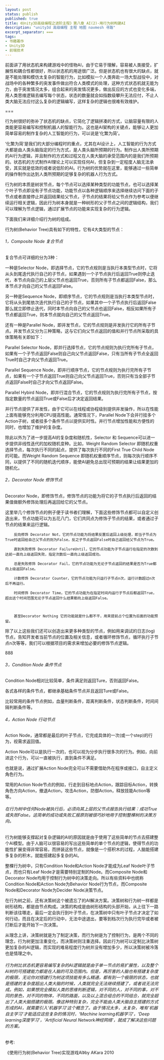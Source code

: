 ```yaml
---
layout: post
status: publish
published: true
title: 《Unity3D高级编程之进阶主程》第八章 AI(2)-用行为树构建AI
description: "unity3d 高级编程 主程 地图 navmesh 寻路"
excerpt_separator: ===
tags:
- 书籍著作
- Unity3D
- 前端技术
---
```


前面讲了用状态机来构建游戏中的怪物AI，由于它易于理解，容易被人类接受，扩展性和耦合性都很好，所以状态机的用途很广泛。但是状态机也有很大的缺点，就是不能处理和模仿太复杂的智能行为，比如模拟一个人类奔赴一场大型战役中，对战场中的各种繁多的突发事件做出符合人类模式的处理，这种方式状态机就无能为力，由于突发情况太多，组合起来的突发情况更多，做出反应的方式也变化多端，用人类思维逻辑去编写每个状态，状态的数量就会如指数级攀升无法应付，不止人类大脑无法应付这么复杂的逻辑编写，这样复杂的逻辑也很难有效维护。

===

行为树很好的弥补了状态机的缺点，它简化了逻辑拼凑的方式，让脑容量有限的人类能更容易编写和控制机器人的智能行为。这也是AI架构的关键点，能够让人更加简单容易的制作复杂的人工智能的行为，可以说是‘化繁为简’。

‘化繁为简’是我们的大部分编程时的重点，尤其在AI设计上，人工智能的行为方式大都是由人类头脑指定的行为方式，是人类头脑所预期的行为。制作出人类所预期的AI行为逻辑，并且制作的方式和过程又在人类大脑的承受范围内的是我们所预期的。状态机的方式制作AI理论上可以实现任何AI，但复杂到一定程度人脑无法承受，其实就是低效的或者说低阶的AI。行为树的优势就在这里，能够通过一些简单的操作制作出达到人类所预期的足够复杂的机器人行为方式。

行为树的本质是树状节点，每个节点可以选择某种类型的功能节点，也可以选择某个叶子节点即没有子节点功能，功能节点以各种逻辑顺序来选择继续访问下面的子节点或者直接停止并返回结果给父节点，子节点的结果将给父节点作为参考以便继续运行相关逻辑，因此行为树本身就是一种树形的父子节点之间的逻辑结构，我们可以理解为节点逻辑，通过扩展节点的功能来实现复杂的行为逻辑。

下面我们来详细介绍行为树的组成。

行为树(Behavior Tree)具有如下的特性，它有4大类型的节点：

###### 1，Composite Node 复合节点

复合节点可详细的分为3种：

一种是Selector Node，即选择节点，它的节点规则是当执行本类型节点时，它将从头到尾迭代执行自己的子节点，如果遇到一个子节点执行后返回True则停止迭代，本节点向自己的上层父节点也返回True，否则所有子节点都返回False，那么本节点才向自己的父节点返回False。

另一种是Sequence Node，即顺序节点，它的节点规则是当执行本类型节点时，它将从头到尾依次迭代执行自己的子节点，如果其中一个子节点执行后返回False那么就立即停止迭代，同时本节点向自己的父节点也返回False，相反如果所有子节点都返回True，则本节点就向自己的父节点返回True。

还有一种是Parallel Node，即并发节点，它的节点规则是并发执行它的所有子节点。并发节点又分为三种策略，这与它们向父节点返回的值和并行节点所采取的具体策略有关即如下：

Parallel Selector Node，即并行选择节点，它的节点规则为执行完所有子节点，如果有一个子节点返回False则自己向父节点返回False，只有当所有子节点全返回True时自己才向父节点返回True。

Parallel Sequence Node，即并行顺序节点，它的节点规则为执行完所有子节点，如果有一个子节点返回True则自己向父节点返回True，否则只有当全部子节点返回False时自己才向父节点返回False。

Parallel Hybird Node，即并行混合节点，它的节点规则为执行完所有子节点，按指定数量的节点返回True或False后才决定返回结果。

并行节点提供了并发性，由于它可以在线程或协程级别提供并发操作，所以在性能上面有能够充分利用CPU提高性能。通常情况下，Parallel Node下会并行挂多个Action子树，或者挂多个条件节点以提供实时性。并行节点增加性能和方便性的同时，也增加了维护的复杂度。

除此以外为了进一步提高AI的复杂度和随机性，Selector 和 Sequence可以进一步提供非线性迭代的加权随机变种。比如，Weight Random Selector 即随机权重选择节点，每次执行不同的起点，提供了每次执行不同的First True Child Node的可能。而Weight Random Sequence 即随机权重顺序节点，则每次执行顺序不同，以提供了不同的随机迭代顺序，能使AI避免总出现可预期的结果让结果更加的随机化。

###### 2，Decorator Node 修饰节点

Decorator Node，即修饰节点，修饰节点的功能为将它的子节点执行后返回的结果值做额外修饰处理后再返回给它的父节点。

这里举几个修饰节点的例子便于读书者们理解，下面这些修饰节点都可以自定义创造出来，节点功能可以为五花八门，它们共同点为修饰子节点的结果，或者通过子节点的结果来运行逻辑。

		反向修饰 Decorator Not，它的节点功能为将结果反置后返回上级处理，即当子节点为True时返回给自己父节点的则为False，反之子节点返回False时自己返回给父节点为True。

		直到失败修饰 Decorator FailureUntil，它的节点功能为子节点运行在指定的次数到达前一直向上级返回失败，指定次数后一直向上级返回成功。

		总是失败修饰 Decorator Fail，它的节点功能为无论子节点返回的结果是否为True都向上级返回False。

		计数修饰 Decorator Counter，它的节点功能为只运行子节点n次，运行计数超过n次后不再运行。

		时间修饰 Decorator Time，它的节点功能为在指定时间内运行子节点后都返回True，超出这个时间范围无论子节点返回什么结果都向上级返回False。

		

		甚至Decorator Nothing 它的功能就是什么都不干，用来提前占个位置为后面的功能预留。

除了以上这些我们还可以创造出来更多种类型的节点，例如用来调试的日志(log)节点，告知开发者当前节点的位置及相关信息，或者循环修饰节点，循环执行子节点n次等等，我们可以根据项目的需求来增加必要的修饰节点逻辑。

888

###### 3，Condition Node 条件节点

Condition Node相对比较简单，条件满足则返回Ture，否则返回False。

各式各样的条件节点，都继承基础条件节点并且返回Ture或False。

比较常用的条件节点例如，血量判断条件，距离判断条件，状态判断条件，时间间隔判断条件等。

###### 4，Action Node 行动节点

Action Node，通常都是最后的叶子节点，它完成具体的一次(或一个step)的行为，视需求返回值。

Action Node可以是执行一次的，也可以视为分步执行很多次的行为。例如，向前进这个行为，可以一直被执行，直到条件不满足。

也就是说，通过扩展Action Node完全可以不需要借助外在程序或接口，自主定义角色行为。

常用的Action Node节点的例如，行走到目标地点Action，跟踪目标Action，转换角色方向Action，撤退Action，攻击Action，防御Action，释放技能Action等等。

###### 在行为树中任何Node被执行后，必须向其上层的父节点报告执行结果：成功True或失败False。这简单的成功或失败汇报原则被很巧妙地用于控制整棵树的决策方向。

行为树能够支撑起对复杂逻辑的AI的原因就是由于使用了这些简单的节点去搭建整个AI模型。由于人脑可以很容易的写出这些简单的单个节点的逻辑，使得节点的功能性扩展变得非常容易，而拼装这些节点，就像是一个搭积木的过程，人脑能搭建多复杂的积木，就能搭建起多复杂的AI。

整棵行为树中，只有Condition Node和Action Node才能成为Leaf Node叶子节点，而也只有Leaf Node才是需要特别定制的Node。而Composite Node和Decorator Node均用于控制行为树中的决策走向。所以有些资料中也统称Condition Node和Action Node为Behavior Node行为节点，而Composite Node和Decorator Node为Decider Node决策节点。

在行为树之前，还有决策树这个被遗忘了的AI解决方案。决策树和行为树一样都是树形结构，都是由节点构成。决策的构成是由树形结构的头部开始，从上往下一路判断该往哪走，最后一定会执行到叶子节点，在决策树中只有叶子节点才决定了如何行动，而且在决定后的行动中，无法中途退出，要等到档次行为执行完毕或者被打断后才能开始下一次决策。

从理念上讲，决策树就是为了制定决策，而行为树是为了控制行为，是两个不同的理念，行为树更加注重变化，而决策树则注重选择。因此行为树可以定制比决策树更加复杂的AI逻辑，而实现的难易程度行为树并没有增加多少，所以决策树被冷落也是情理之中。

###### 行为树比状态机更容易编写复杂的AI逻辑就是由于单一节点的易扩展性，以及整个AI树的可搭建能力都是在人脑的可及范围内。但是，再厉害的人脑也有搭建复杂度的极限，无论你对搭建行为树这项技能有多么精通，都有到一个极限的状态，也就是搭建的复杂度超出人类大脑的时候，人类就完全无法继续搭建了，或者说无法完成。例如，如果想完全模拟人类的思维判断逻辑，对不同的人，对不同的事，对不同的景色，对不同的物体，不同的路面，以及以上混合组合的不同组合，就完全超出了人类大脑搭建的极限。像这种特别复杂，完全不能由人类大脑自主搭建的方式形成的AI，就需要引入‘机器学习’这个概念了。由于情况太多，太复杂，唯有‘机器自主学习’才能适应这些复杂的情况时，‘Machine learning机器学习’，‘Deep learning深度学习’，‘Artificial Neural Network神经网络’，就成了解决这些问题的方案。


参考:

《使用行为树(Behavior Tree)实现游戏AI》by AKara 2010



